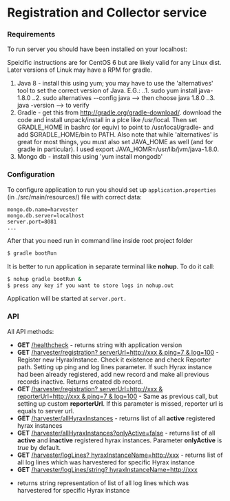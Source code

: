 # Registration and Collector service
### Requirements
To run server you should have been installed on your localhost:

Speicific instructions are for CentOS 6 but are likely valid for
any Linux dist. Later versions of Linuk may have a RPM for 
gradle.

1. Java 8 - install this using yum; you may have to use the
   'alternatives' tool to set the correct version of Java. E.G.:
..1. sudo yum install java-1.8.0
..2. sudo alternatives --config java --> then choose java 1.8.0
..3. java -version --> to verify
2. Gradle - get this from http://gradle.org/gradle-download/.
   download the code and install unpack/install in a plce like
   /usr/local. Then set GRADLE_HOME in bashrc (or equiv) to
   point to /usr/local/gradle-<version> and add $GRADLE_HOME/bin
   to PATH. Also note that while 'alternatives' is great for most
   things, you must also set JAVA_HOME as well (and for gradle
   in particular). I used export JAVA_HOMR=/usr/lib/jvm/java-1.8.0.
3. Mongo db - install this using 'yum install mongodb'

### Configuration 
To configure application to run you should set up
`application.properties` (in ./src/main/resources/) file with correct
data:

```
mongo.db.name=harvester
mongo.db.server=localhost
server.port=8081
...
```

After that you need run in command line inside root project folder

```sh
$ gradle bootRun
```

It is better to run application in separate terminal like **nohup**.
To do it call:

```sh
$ nohup gradle bootRun &
$ press any key if you want to store logs in nohup.out
```

Application will be started at `server.port.`

### API


All API methods:
* **GET** [/healthcheck]() - returns string with application version
* **GET** [/harvester/registration? serverUrl=http://xxx & ping=7 &
log=100]() - Register new HyraxInstance. Check it existence and check
Reporter path. Setting up ping and log lines parameter. If such Hyrax
instance had been already registered, add new record and make all
previous records inactive. Returns created db record.
* **GET** [/harvester/registration? serverUrl=http://xxx &
reporterUrl=http://xxx & ping=7 & log=100]() - Same as previous call,
but setting up custom **reporterUrl**. If this parameter is missed,
reporter url is equals to server url.
* **GET** [/harvester/allHyraxInstances]() - returns list of all
    **active** registered hyrax instances
* **GET** [/harvester/allHyraxInstances?onlyActive=false]() - returns
 list of all **active** and **inactive** registered hyrax instances.
 Parameter **onlyActive** is _true_ by default.
* **GET** [/harvester/logLines? hyraxInstanceName=http://xxx]() -
returns list of all log lines which was harvestered for specific Hyrax
instance
* **GET** [/harvester/logLines/string? hyraxInstanceName=http://xxx]()
- returns string representation of list of all log lines which was
harvestered for specific Hyrax instance